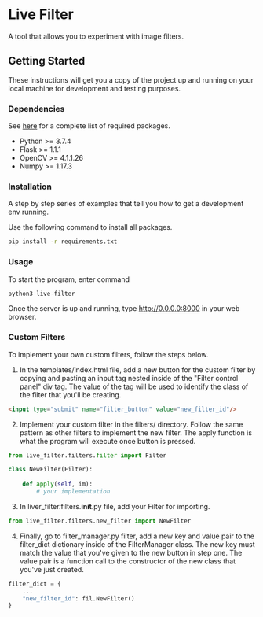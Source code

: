 # Live Filter

A tool that allows you to experiment with image filters.

## Getting Started

These instructions will get you a copy of the project up and running on your local machine for development and testing purposes.

### Dependencies

See [here](requirements.txt) for a complete list of required packages.
- Python >= 3.7.4
- Flask >= 1.1.1
- OpenCV >= 4.1.1.26
- Numpy >= 1.17.3

### Installation

A step by step series of examples that tell you how to get a development env running.

Use the following command to install all packages.
```bash
pip install -r requirements.txt
```

### Usage

To start the program, enter command

```bash
python3 live-filter
```

Once the server is up and running, type http://0.0.0.0:8000 in your web browser.

### Custom Filters

To implement your own custom filters, follow the steps below.

1. In the templates/index.html file, add a new button for the custom filter by copying and pasting an input tag nested inside of the "Filter control panel" div tag. The value of the tag will be used to identify the class of the filter that you'll be creating.

```html
<input type="submit" name="filter_button" value="new_filter_id"/>
```

2. Implement your custom filter in the filters/ directory. Follow the same pattern as other filters to implement the new filter. The apply function is what the program will execute once button is pressed.

```python
from live_filter.filters.filter import Filter

class NewFilter(Filter):
    
    def apply(self, im):
        # your implementation
```

3. In liver_filter.filters.__init__.py file, add your Filter for importing.

```python
from live_filter.filters.new_filter import NewFilter
```

4. Finally, go to filter_manager.py filter, add a new key and value pair to the filter_dict dictionary inside of the FilterManager class. The new key must match the value that you've given to the new button in step one. The value pair is a function call to the constructor of the new class that you've just created.

```python
filter_dict = {
    ...
    "new_filter_id": fil.NewFilter()
}
```